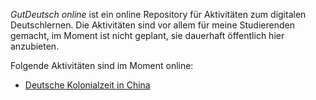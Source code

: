 ---
---


*GutDeutsch online* ist ein online Repository für Aktivitäten zum digitalen Deutschlernen. Die Aktivitäten sind vor allem für meine Studierenden gemacht, im Moment ist nicht geplant, sie dauerhaft öffentlich hier anzubieten. 

Folgende Aktivitäten sind im Moment online: 

- [Deutsche Kolonialzeit in China](https://daniel-jach.github.io/gutDeutsch-online/Audio-Deutsche-Kolonialzeit-China)